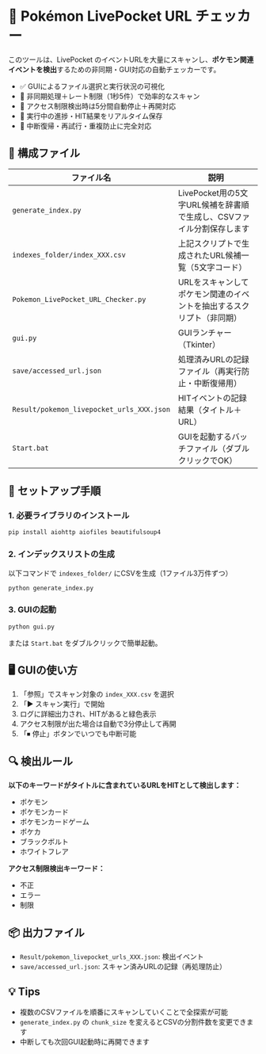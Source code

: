# 🧪 Pokémon LivePocket URL チェッカー

このツールは、LivePocket のイベントURLを大量にスキャンし、**ポケモン関連イベントを検出**するための非同期・GUI対応の自動チェッカーです。

- ✅ GUIによるファイル選択と実行状況の可視化
- 🚀 非同期処理＋レート制限（1秒5件）で効率的なスキャン
- 🔁 アクセス制限検出時は5分間自動停止＋再開対応
- 💾 実行中の進捗・HIT結果をリアルタイム保存
- 🧠 中断復帰・再試行・重複防止に完全対応

## 📁 構成ファイル

| ファイル名                              | 説明                                                                 |
|------------------------------------------|----------------------------------------------------------------------|
| `generate_index.py`                      | LivePocket用の5文字URL候補を辞書順で生成し、CSVファイル分割保存します |
| `indexes_folder/index_XXX.csv`           | 上記スクリプトで生成されたURL候補一覧（5文字コード）               |
| `Pokemon_LivePocket_URL_Checker.py`      | URLをスキャンしてポケモン関連のイベントを抽出するスクリプト（非同期） |
| `gui.py`                                 | GUIランチャー（Tkinter）                                             |
| `save/accessed_url.json`                 | 処理済みURLの記録ファイル（再実行防止・中断復帰用）               |
| `Result/pokemon_livepocket_urls_XXX.json`| HITイベントの記録結果（タイトル＋URL）                              |
| `Start.bat`                              | GUIを起動するバッチファイル（ダブルクリックでOK）                  |

## 🚀 セットアップ手順

### 1. 必要ライブラリのインストール

```bash
pip install aiohttp aiofiles beautifulsoup4
```

### 2. インデックスリストの生成

以下コマンドで `indexes_folder/` にCSVを生成（1ファイル3万件ずつ）

```bash
python generate_index.py
```

### 3. GUIの起動

```bash
python gui.py
```

または `Start.bat` をダブルクリックで簡単起動。

## 🖥 GUIの使い方

1. 「参照」でスキャン対象の `index_XXX.csv` を選択
2. 「▶ スキャン実行」で開始
3. ログに詳細出力され、HITがあると緑色表示
4. アクセス制限が出た場合は自動で3分停止して再開
5. 「⏹ 停止」ボタンでいつでも中断可能

## 🔍 検出ルール

**以下のキーワードがタイトルに含まれているURLをHITとして検出します：**

- ポケモン
- ポケモンカード
- ポケモンカードゲーム
- ポケカ
- ブラックボルト
- ホワイトフレア

**アクセス制限検出キーワード：**
- 不正
- エラー
- 制限

## 📦 出力ファイル

- `Result/pokemon_livepocket_urls_XXX.json`: 検出イベント
- `save/accessed_url.json`: スキャン済みURLの記録（再処理防止）

## 💡 Tips

- 複数のCSVファイルを順番にスキャンしていくことで全探索が可能
- `generate_index.py` の `chunk_size` を変えるとCSVの分割件数を変更できます
- 中断しても次回GUI起動時に再開できます

